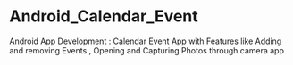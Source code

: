 # Android_Calendar_Event
Android App Development : Calendar Event App with Features like Adding and removing Events , Opening and Capturing Photos through camera app
